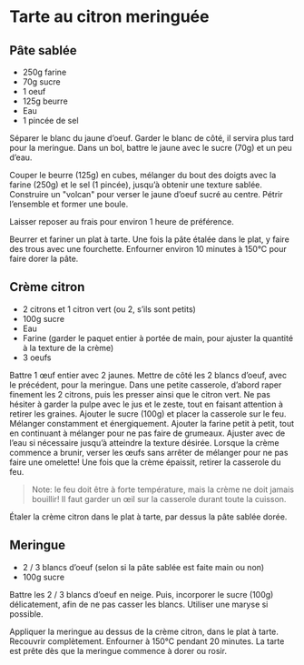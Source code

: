 # Tarte au citron meringuée

## Pâte sablée
- 250g farine
- 70g sucre
- 1 oeuf
- 125g beurre
- Eau 
- 1 pincée de sel

Séparer le blanc du jaune d’oeuf. Garder le blanc de côté, il servira plus tard pour la meringue. Dans un bol, battre le jaune avec le sucre (70g) et un peu d’eau.

Couper le beurre (125g) en cubes, mélanger du bout des doigts avec la farine (250g) et le sel (1 pincée), jusqu’à obtenir une texture sablée. Construire un "volcan" pour verser le jaune d’oeuf sucré au centre. Pétrir l’ensemble et former une boule.

Laisser reposer au frais pour environ 1 heure de préférence.

Beurrer et fariner un plat à tarte. Une fois la pâte étalée dans le plat, y faire des trous avec une fourchette. Enfourner environ 10 minutes à 150°C pour faire dorer la pâte.

## Crème citron
- 2 citrons et 1 citron vert (ou 2, s’ils sont petits)
- 100g sucre
- Eau
- Farine (garder le paquet entier à portée de main, pour ajuster la quantité à la texture de la crème) 
- 3 oeufs

Battre 1 œuf entier avec 2 jaunes. Mettre de côté les 2 blancs d’oeuf, avec le précédent, pour la meringue.
Dans une petite casserole, d’abord raper finement les 2 citrons, puis les presser ainsi que le citron vert. Ne pas hésiter à garder la pulpe avec le jus et le zeste, tout en faisant attention à retirer les graines. Ajouter le sucre (100g) et placer la casserole sur le feu. Mélanger constamment et énergiquement. Ajouter la farine petit à petit, tout en continuant à mélanger pour ne pas faire de grumeaux. Ajuster avec de l’eau si nécessaire jusqu’à atteindre la texture désirée. Lorsque la crème commence a brunir, verser les œufs sans arrêter de mélanger pour ne pas faire une omelette! Une fois que la crème épaissit, retirer la casserole du feu.

> Note: le feu doit être à forte température, mais la crème ne doit jamais bouillir! Il faut garder un œil sur la casserole durant toute la cuisson.

Étaler la crème citron dans le plat à tarte, par dessus la pâte sablée dorée.

## Meringue
- 2 / 3 blancs d’oeuf (selon si la pâte sablée est faite main ou non)
- 100g sucre

Battre les 2 / 3 blancs d’oeuf en neige. Puis, incorporer le sucre (100g) délicatement, afin de ne pas casser les blancs. Utiliser une maryse si possible.

Appliquer la meringue au dessus de la crème citron, dans le plat à tarte. Recouvrir complètement. Enfourner à  150°C pendant 20 minutes. La tarte est prête dès que la meringue commence à dorer ou rosir.